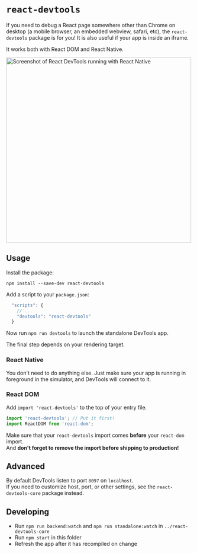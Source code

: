 # `react-devtools`

If you need to debug a React page somewhere other than Chrome on desktop (a mobile browser, an embedded webview, safari, etc), the `react-devtools` package is for you! It is also useful if your app is inside an iframe.

It works both with React DOM and React Native.

<img src="http://i.imgur.com/OZxWlyw.png" width="500" alt="Screenshot of React DevTools running with React Native">

## Usage

Install the package:

```
npm install --save-dev react-devtools
```

Add a script to your `package.json`:

```js
  "scripts": {
    // ...
    "devtools": "react-devtools"
  }
```

Now run `npm run devtools` to launch the standalone DevTools app.

The final step depends on your rendering target.

### React Native

You don't need to do anything else. Just make sure your app is running in foreground in the simulator, and DevTools will connect to it.

### React DOM

Add `import 'react-devtools'` to the top of your entry file.

```js
import 'react-devtools'; // Put it first!
import ReactDOM from 'react-dom';
```

Make sure that your `react-devtools` import comes **before** your `react-dom` import.  
And **don't forget to remove the import before shipping to production!**

## Advanced

By default DevTools listen to port `8097` on `localhost`.  
If you need to customize host, port, or other settings, see the `react-devtools-core` package instead.

## Developing

* Run `npm run backend:watch` and `npm run standalone:watch` in `../react-devtools-core`
* Run `npm start` in this folder
* Refresh the app after it has recompiled on change

